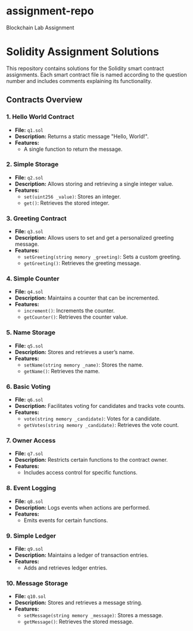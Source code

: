 # assignment-repo
Blockchain Lab Assignment 
# Solidity Assignment Solutions

This repository contains solutions for the Solidity smart contract assignments. Each smart contract file is named according to the question number and includes comments explaining its functionality.

## Contracts Overview

### 1. Hello World Contract
- **File:** `q1.sol`
- **Description:** Returns a static message "Hello, World!".
- **Features:**
  - A single function to return the message.

### 2. Simple Storage
- **File:** `q2.sol`
- **Description:** Allows storing and retrieving a single integer value.
- **Features:**
  - `set(uint256 _value)`: Stores an integer.
  - `get()`: Retrieves the stored integer.

### 3. Greeting Contract
- **File:** `q3.sol`
- **Description:** Allows users to set and get a personalized greeting message.
- **Features:**
  - `setGreeting(string memory _greeting)`: Sets a custom greeting.
  - `getGreeting()`: Retrieves the greeting message.

### 4. Simple Counter
- **File:** `q4.sol`
- **Description:** Maintains a counter that can be incremented.
- **Features:**
  - `increment()`: Increments the counter.
  - `getCounter()`: Retrieves the counter value.

### 5. Name Storage
- **File:** `q5.sol`
- **Description:** Stores and retrieves a user’s name.
- **Features:**
  - `setName(string memory _name)`: Stores the name.
  - `getName()`: Retrieves the name.

### 6. Basic Voting
- **File:** `q6.sol`
- **Description:** Facilitates voting for candidates and tracks vote counts.
- **Features:**
  - `vote(string memory _candidate)`: Votes for a candidate.
  - `getVotes(string memory _candidate)`: Retrieves the vote count.

### 7. Owner Access
- **File:** `q7.sol`
- **Description:** Restricts certain functions to the contract owner.
- **Features:**
  - Includes access control for specific functions.

### 8. Event Logging
- **File:** `q8.sol`
- **Description:** Logs events when actions are performed.
- **Features:**
  - Emits events for certain functions.

### 9. Simple Ledger
- **File:** `q9.sol`
- **Description:** Maintains a ledger of transaction entries.
- **Features:**
  - Adds and retrieves ledger entries.

### 10. Message Storage
- **File:** `q10.sol`
- **Description:** Stores and retrieves a message string.
- **Features:**
  - `setMessage(string memory _message)`: Stores a message.
  - `getMessage()`: Retrieves the stored message.

